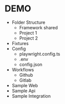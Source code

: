 # DEMO
- Folder Structure
    - Framework shared
    - Project 1
    - Project 2
- Fixtures
- Config
    - playwright.config.ts
    - .env
    - config.json
- Workflows
    - Github
    - Gitlab
- Sample Web
- Sample Api
- Sample Integration
